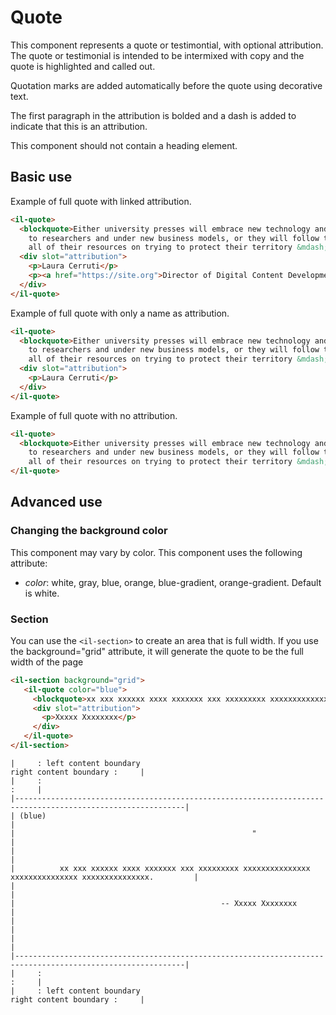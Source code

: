 # Quote

This component represents a quote or testimontial, with optional attribution. The quote or testimonial is intended to be intermixed with copy and the quote is highlighted and called out. 

Quotation marks are added automatically before the quote using decorative text. 

The first paragraph in the attribution is bolded and a dash is added to indicate that this is an attribution.

This component should not contain a heading element. 

## Basic use

Example of full quote with linked attribution.

```html
<il-quote>
  <blockquote>Either university presses will embrace new technology and offer scholarly content in new forms
    to researchers and under new business models, or they will follow the music industry and spend
    all of their resources on trying to protect their territory &mdash; unsuccessfully.</blockquote>
  <div slot="attribution">
    <p>Laura Cerruti</p>
    <p><a href="https://site.org">Director of Digital Content Development</a></p>
  </div>
</il-quote>
```

Example of full quote with only a name as attribution.

```html
<il-quote>
  <blockquote>Either university presses will embrace new technology and offer scholarly content in new forms
    to researchers and under new business models, or they will follow the music industry and spend
    all of their resources on trying to protect their territory &mdash; unsuccessfully.</blockquote>
  <div slot="attribution">
    <p>Laura Cerruti</p>
  </div>
</il-quote>
```

Example of full quote with no attribution.

```html
<il-quote>
  <blockquote>Either university presses will embrace new technology and offer scholarly content in new forms
    to researchers and under new business models, or they will follow the music industry and spend
    all of their resources on trying to protect their territory &mdash; unsuccessfully.</blockquote>
</il-quote>
```

## Advanced use

### Changing the background color

This component may vary by color. This component uses the following attribute:

* _color_: white, gray, blue, orange, blue-gradient, orange-gradient. Default is white. 

### Section

You can use the `<il-section>` to create an area that is full width. If you use the background="grid" attribute, it will generate the quote to be the full width of the page

```html
<il-section background="grid">
   <il-quote color="blue">
     <blockquote>xx xxx xxxxxx xxxx xxxxxxx xxx xxxxxxxxx xxxxxxxxxxxxxxx xxxxxxxxxxxxxxx xxxxxxxxxxxxxxx.</blockquote>
     <div slot="attribution">
       <p>Xxxxx Xxxxxxxx</p>
     </div>
   </il-quote>
</il-section>
```

```
|     : left content boundary                                                   right content boundary :     |
|     :                                                                                                :     |
|------------------------------------------------------------------------------------------------------------|
| (blue)                                                                                                     |
|                                                     "                                                      |
|                                                                                                            |
|          xx xxx xxxxxx xxxx xxxxxxx xxx xxxxxxxxx xxxxxxxxxxxxxxx xxxxxxxxxxxxxxx xxxxxxxxxxxxxxx.         | 
|                                                                                                            |
|                                              -- Xxxxx Xxxxxxxx                                             |
|                                                                                                            |
|                                                                                                            |
|------------------------------------------------------------------------------------------------------------|
|     :                                                                                                :     |
|     : left content boundary                                                   right content boundary :     |
```
